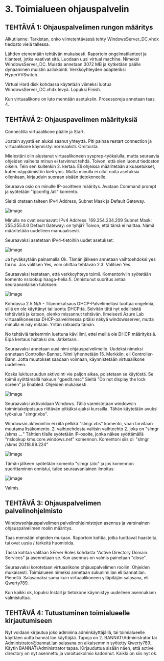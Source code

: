 # 3. Toimialueen ohjauspalvelin

## TEHTÄVÄ 1: Ohjauspalvelimen rungon määritys

Alkutilanne: Tarkistan, onko viimetehtävässä tehty WindowsServer_DC.vhdx tiedosto vielä tallessa.

Lähden etenemään tehtävän mukaisesti. Raportoin ongelmatilanteet ja tilanteet, jotka vaativat sitä. 
Luodaan uusi virtual machine. Nimeksi WindowsServer_DC. Muistia annetaan 3072 MB ja kytketään päälle dynaaminen muistin aallokointi. Verkkoyhteyden adapteriksi HyperVVSwitch.

Virtual Hard disk kohdassa käytetään viimeksi luotua WindowsServer_DC.vhdx levyä. Lopuksi Finish.

Kun virtuaalikone on luto mennään asetuksiin. Prosessoreja annetaan taas 4. 

## TEHTÄVÄ 2: Ohjauspavelimen määrityksiä

Connectilla virtuaalikone päälle ja Start.

Jostain syystä en aluksi saanut yhteyttä. Piti painaa restart connection ja virtuaalikone käynnistyi normaalisti. Omituista.

Mielestäni olin alustanut virtuaalikoneen sysprep-työkalulla, mutta seuraavia ohjeiden vaiheita minun ei tarvinnut tehdä. Toivon, että olen luonut tiedoston oikein. Tein sen kuitenkin 2. kertaa. Eli ohjeissa määritetään alkuasetukset, kuten näppäimistön kieli yms. Mutta minulla ei ollut noita asetuksia ollenkaan, kirjauduin suoraan sisään tietokoneelle.

Seuraava osio on minulle IP-osoitteen määritys. Avataan Command prompt ja syötetään "ipconfig /all" komento.

Sieltä otetaan talteen IPv4 Address, Subnet Mask ja Default Gateway.

![image](https://github.com/bgz859/windows-palvelimet/assets/143337738/abae81ae-0d63-4fa6-bf77-953151da6d52)

Minulla ne ovat seuraavat: IPv4 Address: 169.254.234.209 Subnet Mask: 255.255.0.0 Default Gateway: on tyhjä? Toivon, että tämä ei haittaa. Nämä määritetään uudelleen manuaalisesti.

Seuraavaksi asetetaan IPv4-tietoihin uudet asetukset:

![image](https://github.com/bgz859/windows-palvelimet/assets/143337738/c15b0fa8-6905-419f-aa23-3c59007e9f59)

Ja hyväksytään painamalla Ok. Tämän jälkeen annetaan vaihtoehdoksi yes tai no. Jos valitsen Yes, voin ohittaa tehtävän 2.3. Valitsen Yes.

Seuraavaksi testataan, että verkkoyhteys toimii. Komentoriviin syötetään komento nslookup haaga-helia.fi. Onnistunut suoritus antaa seuraavanlaisen tuloksen: 

![image](https://github.com/bgz859/windows-palvelimet/assets/143337738/0862e196-b2f8-4ef4-b7f1-ea594d319ff5)

Kohdassa 2.5 N/A - Tilannekatsaus DHCP-Palvelimellasi tuottaa ongelmia, sillä en ole käyttänyt tai luontu DHCP:tä. Selvitän tätä nyt edellisistä tehtävistä ja katson, olenko missannut tehtävän. Ilmeisesti Azure Lab virtuaalikoneessa DHCP-palvelimessa pitäisi näkyä windowsserver, mutta minulla ei näy mitään. Yritän ratkaista tämän.

No tehtäviä tarkemmin luettuna kävi ilmi, ettei meillä ole DHCP määrityksiä. Eipä kertaus haitaksi ole. Jatketaan..

Seuraavaksi annetaan uusi nimi ohjauspalvelimelle. Uudeksi nimeksi annetaan Controller-Bannat. Nimi lyhennetään 15. Merkkiin, eli Controller-Bann. Jotta muutokset saadaan voimaan, käynnistetään virtuaalikone uudelleen.

Koska lukitusruudun aktivointi vie paljon aikaa, poistetaan se käytöstä. Se toimii syöttämällä hakuun "gpedit.msc" Sieltä "Do not display the lock screen" ja Enabled. Ohjeiden mukaisesti.

![image](https://github.com/bgz859/windows-palvelimet/assets/143337738/62503d10-8828-480b-8742-d7aa50877c9f)

Seuraavaksi aktivoidaan Windows. Tällä varmistetaan windowsin toimintakelpoisuus riittävän pitkäksi ajaksi kurssilla. Tähän käytetään avuksi työkalua "slmgr.vbs".

Windowsin aktivointiin ei riitä pelkkä "slmgr.vbs" komento, vaan tarvitaan muutama lisäkomento. 2. vaihtoehdosta valitsin vaihtoehto 2. joka on "slmgr /skms ***.***.***.***" Tähtien tilalle syötetään IP-osoite, jonka näkee syöttämällä "nslookup kms.core.windows.net" komennon. Komentoni siis oli "slmgr /skms 20.118.99.224"

![image](https://github.com/bgz859/windows-palvelimet/assets/143337738/be7492a2-048c-49fb-b266-cfb7a45b186c)

Tämän jälkeen syötetään komento "slmgr /ato" ja jos komennon suorittaminen onnistui, tulee seuraavanlainen ilmoitus:

![image](https://github.com/bgz859/windows-palvelimet/assets/143337738/8464479a-04db-4931-80a3-57dfd20b2a2f)

Valmis.

## TEHTÄVÄ 3: Ohjauspalvelimen palvelinohjelmisto

Windowsohjauspalvelimen palvelinohjelmistojen asennus ja varsinainen ohjauspalvelimen roolin määritys.

Taas mennään ohjeiden mukaan. Raportoin kohtia, jotka tuottavat haasteita, tai ovat uusia / tärkeitä huomioida.

Tässä kohtaa valitaan SErver Roles kohdasta "Active Directory Domain Services" ja asennetaan se. Kun asennus on valmis painetaan "close".

Seuraavaksi korotetaan virtuaalikone ohjauspalvelimen rooliin. Ohjeiden mukaisesti. Toimialueen nimeksi annetaan sukunimi.lan eli bannat.lan. Pienellä. Salasanaksi sama kuin virtuaalikoneen ylläpitäjän salasana, eli Qwerty789.

Kun kaikki ok, lopuksi Install ja tietokone käynnistyy uudelleen asennuksen valmistuttua.

## TEHTÄVÄ 4: Tutustuminen toimialueelle kirjautumiseen

Nyt voidaan kirjautua joko adminina adminkäyttäjällä, tai toimialueelle käyttäen uutta bannat.lan käyttäjää. Tapoja on 2.
BANNAT\Administrator tai Administrator@bannat.lan salasana on aikaisemmin syötetty Qwerty789.
Käytin BANNAT\Administrator tapaa. Kirjauduttua sisään näen, että active directory on nyt asennettu ja varoituskolmio kadonnut. Kaikki on siis nyt ok.
